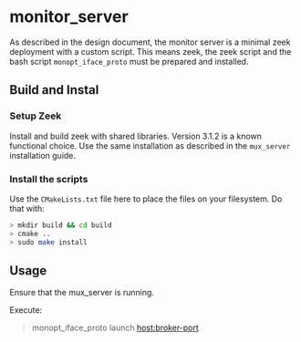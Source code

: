 monitor_server
==============
As described in the design document, the monitor server is a minimal zeek deployment with a custom script. This means zeek, the zeek script and the bash script `monopt_iface_proto` must be prepared and installed.

## Build and Instal

### Setup Zeek

Install and build zeek with shared libraries. Version 3.1.2 is a known functional choice. Use the same installation as described in the `mux_server` installation guide.

### Install the scripts

Use the `CMakeLists.txt` file here to place the files on your filesystem. Do that with:

```bash
> mkdir build && cd build
> cmake ..
> sudo make install
```

## Usage

Ensure that the mux_server is running.

Execute:

> monopt_iface_proto launch <iface> <host:broker-port>
